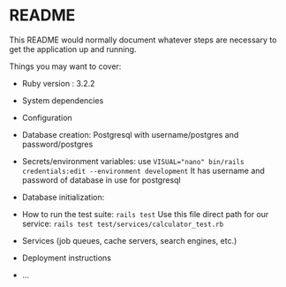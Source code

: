 # README

This README would normally document whatever steps are necessary to get the
application up and running.

Things you may want to cover:

* Ruby version : 3.2.2

* System dependencies

* Configuration

* Database creation: Postgresql with username/postgres and password/postgres

* Secrets/environment variables: use `VISUAL="nano" bin/rails credentials:edit --environment development`
  It has username and password of database in use for postgresql

* Database initialization: 

* How to run the test suite: `rails test` 
  Use this file direct path for our service: `rails test test/services/calculator_test.rb`

* Services (job queues, cache servers, search engines, etc.)

* Deployment instructions

* ...
